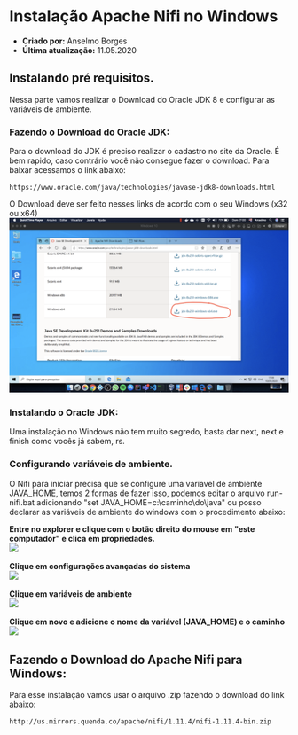 # Instalação Apache Nifi no Windows
* **Criado por:** Anselmo Borges
* **Última atualização:** 11.05.2020

## Instalando pré requisitos.
Nessa parte vamos realizar o Download do Oracle JDK 8 e configurar as variáveis de ambiente.

### Fazendo o Download do Oracle JDK:
Para o download do JDK é preciso realizar o cadastro no site da Oracle. É bem rapido, caso contrário você não consegue fazer o download.
Para baixar acessamos o link abaixo:
```
https://www.oracle.com/java/technologies/javase-jdk8-downloads.html
```

O Download deve ser feito nesses links de acordo com o seu Windows (x32 ou x64)
![](https://github.com/AnselmoBorges/udemy02/blob/master/passoapasso/download_java.png)

### Instalando o Oracle JDK:
Uma instalação no Windows não tem muito segredo, basta dar next, next e finish como vocês já sabem, rs.

### Configurando variáveis de ambiente.
O Nifi para iniciar precisa que se configure uma variavel de ambiente JAVA_HOME, temos 2 formas de fazer isso, podemos editar o arquivo run-nifi.bat adicionando "set JAVA_HOME=c:\caminho\do\java" ou posso declarar as variáveis de ambiente do windows com o procedimento abaixo:

**Entre no explorer e clique com o botão direito do mouse em "este computador" e clica em propriedades.**<br>
![](https://github.com/AnselmoBorges/udemy02/blob/master/passoapasso/Imagem%2010-05-2020%20a%CC%80s%2018.15.jpeg)

**Clique em configurações avançadas do sistema**<br>
![](https://github.com/AnselmoBorges/udemy02/blob/master/passoapasso/Imagem%2010-05-2020%20a%CC%80s%2018.17.jpeg)

**Clique em variáveis de ambiente**<br>
![](https://github.com/AnselmoBorges/udemy02/blob/master/passoapasso/Imagem%2010-05-2020%20a%CC%80s%2018.20.jpeg)

**Clique em novo e adicione o nome da variável (JAVA_HOME) e o caminho**<br>
![](https://github.com/AnselmoBorges/udemy02/blob/master/passoapasso/Imagem%2010-05-2020%20a%CC%80s%2018.22.jpeg)

## Fazendo o Download do Apache Nifi para Windows:
Para esse instalação vamos usar o arquivo .zip fazendo o download do link abaixo:
````
http://us.mirrors.quenda.co/apache/nifi/1.11.4/nifi-1.11.4-bin.zip
````
